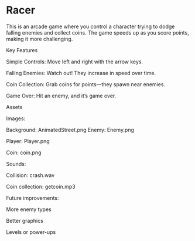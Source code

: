 # Racer
This is an arcade game where you control a character trying to dodge falling enemies and collect coins. The game speeds up as you score points, making it more challenging.





Key Features


Simple Controls: Move left and right with the arrow keys.

Falling Enemies: Watch out! They increase in speed over time.

Coin Collection: Grab coins for points—they spawn near enemies.

Game Over: Hit an enemy, and it’s game over.





Assets




Images:


Background: AnimatedStreet.png
Enemy: Enemy.png

Player: Player.png

Coin: coin.png



Sounds:


Collision: crash.wav

Coin collection: getcoin.mp3




Future improvements:


More enemy types

Better graphics

Levels or power-ups


